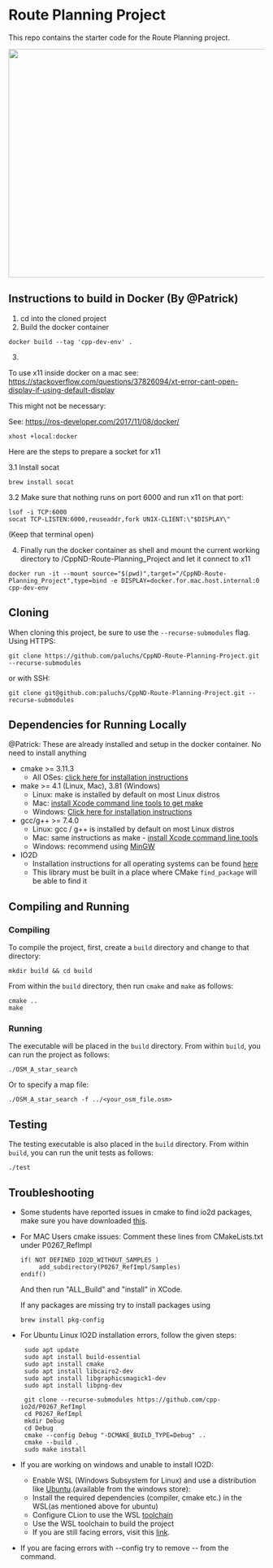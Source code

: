 # Route Planning Project

This repo contains the starter code for the Route Planning project.

<img src="map.png" width="600" height="450" />


## Instructions to build in Docker (By @Patrick)
1. cd into the cloned project
2. Build the docker container
```
docker build --tag 'cpp-dev-env' .
```
3.
To use x11 inside docker on a mac see:
https://stackoverflow.com/questions/37826094/xt-error-cant-open-display-if-using-default-display

This might not be necessary:

See: https://ros-developer.com/2017/11/08/docker/
```
xhost +local:docker
```

Here are  the steps to prepare a socket for x11

3.1 Install socat
```
brew install socat
````

3.2 Make sure that nothing runs on port 6000 and run x11 on that port:
```
lsof -i TCP:6000
socat TCP-LISTEN:6000,reuseaddr,fork UNIX-CLIENT:\"$DISPLAY\"
````
(Keep that terminal open)


4. Finally run the docker container as shell and mount the current working directory to /CppND-Route-Planning_Project and let it connect to x11
```
docker run -it --mount source="$(pwd)",target="/CppND-Route-Planning_Project",type=bind -e DISPLAY=docker.for.mac.host.internal:0 cpp-dev-env 
```

## Cloning

When cloning this project, be sure to use the `--recurse-submodules` flag. Using HTTPS:
```
git clone https://github.com/paluchs/CppND-Route-Planning-Project.git --recurse-submodules
```
or with SSH:
```
git clone git@github.com:paluchs/CppND-Route-Planning-Project.git --recurse-submodules
```

## Dependencies for Running Locally
@Patrick: These are already installed and setup in the docker container. No need to install anything
* cmake >= 3.11.3
  * All OSes: [click here for installation instructions](https://cmake.org/install/)
* make >= 4.1 (Linux, Mac), 3.81 (Windows)
  * Linux: make is installed by default on most Linux distros
  * Mac: [install Xcode command line tools to get make](https://developer.apple.com/xcode/features/)
  * Windows: [Click here for installation instructions](http://gnuwin32.sourceforge.net/packages/make.htm)
* gcc/g++ >= 7.4.0
  * Linux: gcc / g++ is installed by default on most Linux distros
  * Mac: same instructions as make - [install Xcode command line tools](https://developer.apple.com/xcode/features/)
  * Windows: recommend using [MinGW](http://www.mingw.org/)
* IO2D
  * Installation instructions for all operating systems can be found [here](https://github.com/cpp-io2d/P0267_RefImpl/blob/master/BUILDING.md)
  * This library must be built in a place where CMake `find_package` will be able to find it
 

## Compiling and Running

### Compiling
To compile the project, first, create a `build` directory and change to that directory:
```
mkdir build && cd build
```
From within the `build` directory, then run `cmake` and `make` as follows:
```
cmake ..
make
```
### Running
The executable will be placed in the `build` directory. From within `build`, you can run the project as follows:
```
./OSM_A_star_search
```
Or to specify a map file:
```
./OSM_A_star_search -f ../<your_osm_file.osm>
```

## Testing

The testing executable is also placed in the `build` directory. From within `build`, you can run the unit tests as follows:
```
./test
```

## Troubleshooting
* Some students have reported issues in cmake to find io2d packages, make sure you have downloaded [this](https://github.com/cpp-io2d/P0267_RefImpl/blob/master/BUILDING.md#xcode-and-libc).
* For MAC Users cmake issues: Comment these lines from CMakeLists.txt under P0267_RefImpl
    ```
    if( NOT DEFINED IO2D_WITHOUT_SAMPLES )
	     add_subdirectory(P0267_RefImpl/Samples)
    endif()
    ```
    And then run "ALL_Build" and "install" in XCode.
    
    If any packages are missing try to install packages using 
    ```
    brew install pkg-config
    ```
 * For Ubuntu Linux IO2D installation errors, follow the given steps:
   ```
	sudo apt update
	sudo apt install build-essential
	sudo apt install cmake
	sudo apt install libcairo2-dev
	sudo apt install libgraphicsmagick1-dev
	sudo apt install libpng-dev

	git clone --recurse-submodules https://github.com/cpp-io2d/P0267_RefImpl
	cd P0267_RefImpl
	mkdir Debug
	cd Debug
	cmake --config Debug "-DCMAKE_BUILD_TYPE=Debug" ..
	cmake --build .
	sudo make install
   ```
     
 * If you are working on windows and unable to install IO2D:
      * Enable WSL (Windows Subsystem for Linux) and use a distribution like [Ubuntu](https://ubuntu.com/wsl).(available from the windows store): 
      * Install the required dependencies (compiler, cmake etc.) in the WSL(as mentioned above for ubuntu)
      * Configure CLion to use the WSL [toolchain](https://www.jetbrains.com/help/clion/how-to-use-wsl-development-environment-in-product.html#wsl-tooclhain)
      * Use the WSL toolchain to build the project
      * If you are still facing errors, visit this [link](https://github.com/udacity/CppND-Route-Planning-Project/issues/9).
     

* If you are facing errors with --config try to remove -- from the command.


